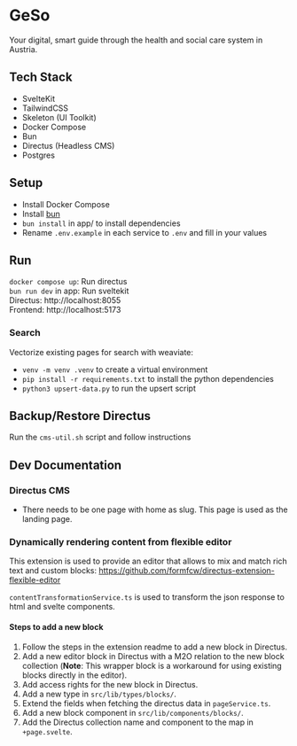 # GeSo 

Your digital, smart guide through the health and social care system in Austria.

## Tech Stack
* SvelteKit
* TailwindCSS
* Skeleton (UI Toolkit)
* Docker Compose
* Bun
* Directus (Headless CMS)
* Postgres

## Setup
* Install Docker Compose
* Install [bun](https://bun.sh/)
* `bun install` in app/ to install dependencies
* Rename `.env.example` in each service to `.env` and fill in your values

## Run

`docker compose up`: Run directus  
`bun run dev` in app: Run sveltekit  
Directus: http://localhost:8055  
Frontend: http://localhost:5173

### Search 
Vectorize existing pages for search with weaviate:  
* `venv -m venv .venv` to create a virtual environment
* `pip install -r requirements.txt` to install the python dependencies
* `python3 upsert-data.py` to run the upsert script

## Backup/Restore Directus
Run the `cms-util.sh` script and follow instructions


## Dev Documentation
### Directus CMS
* There needs to be one page with home as slug. This page is used as the landing page.

### Dynamically rendering content from flexible editor
This extension is used to provide an editor that allows to mix and match rich text and custom blocks: https://github.com/formfcw/directus-extension-flexible-editor

`contentTransformationService.ts` is used to transform the json response to html and svelte components.

#### Steps to add a new block

1. Follow the steps in the extension readme to add a new block in Directus.
2. Add a new editor block in Directus with a M2O relation to the new block collection (**Note**: This wrapper block is a workaround for using existing blocks directly in the editor).
3. Add access rights for the new block in Directus.
4. Add a new type in `src/lib/types/blocks/`.
5. Extend the fields when fetching the directus data in `pageService.ts`.
6. Add a new block component in `src/lib/components/blocks/`.
7. Add the Directus collection name and component to the map in `+page.svelte`.




